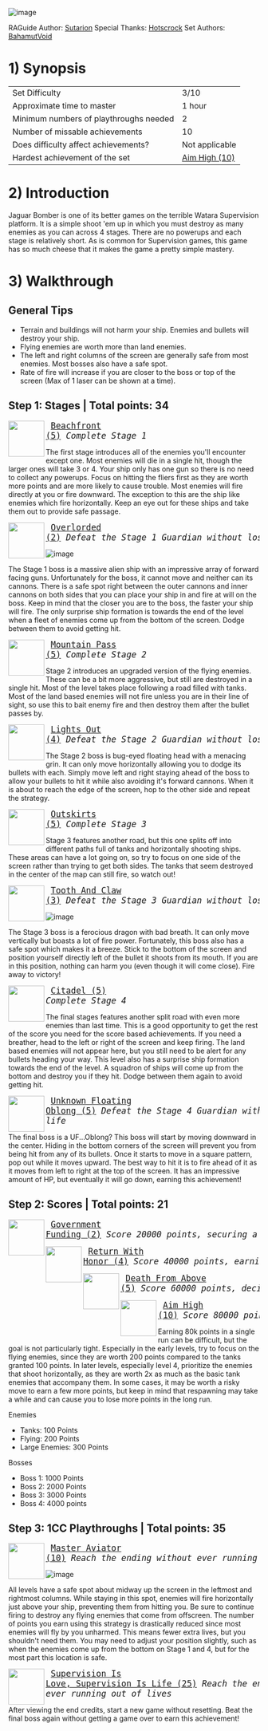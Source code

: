 ![image](https://github.com/RetroAchievements/guides/assets/120497130/2d779d1c-0f22-4896-bc5d-f98143073eb4)

RAGuide Author: [Sutarion](https://retroachievements.org/user/Sutarion)
Special Thanks: [Hotscrock](https://retroachievements.org/user/Hotscrock)
Set Authors: [BahamutVoid](https://retroachievements.org/user/BahamutVoid)

# 1) Synopsis

|   |   |
|:--|:--|
|Set Difficulty|3/10|
|Approximate time to master|1 hour|
|Minimum numbers of playthroughs needed|2|
|Number of missable achievements|10|
|Does difficulty affect achievements?|Not applicable|
|Hardest achievement of the set|[Aim High (10)](https://retroachievements.org/achievement/160508)|

# 2) Introduction

Jaguar Bomber is one of its better games on the terrible Watara Supervision platform.  It is a simple shoot 'em up in which you must destroy as many enemies as you can across 4 stages.  There are no powerups and each stage is relatively short.  As is common for Supervision games, this game has so much cheese that it makes the game a pretty simple mastery.

# 3) Walkthrough
## General Tips
* Terrain and buildings will not harm your ship.  Enemies and bullets will destroy your ship.
* Flying enemies are worth more than land enemies.
* The left and right columns of the screen are generally safe from most enemies.  Most bosses also have a safe spot.
* Rate of fire will increase if you are closer to the boss or top of the screen (Max of 1 laser can be shown at a time).

## Step 1: Stages | **Total points: 34**

<img align="left" width="72" height="72" src="https://media.retroachievements.org/Badge/180601.png">

<big><pre>
[Beachfront (5)](https://retroachievements.org/achievement/160500)
_Complete Stage 1_
</pre></big>

The first stage introduces all of the enemies you'll encounter except one.  Most enemies will die in a single hit, though the larger ones will take 3 or 4.  Your ship only has one gun so there is no need to collect any powerups.  Focus on hitting the fliers first as they are worth more points and are more likely to cause trouble.  Most enemies will fire directly at you or fire downward.  The exception to this are the ship like enemies which fire horizontally.  Keep an eye out for these ships and take them out to provide safe passage.

<img align="left" width="72" height="72" src="https://media.retroachievements.org/Badge/180602.png">

<big><pre>
[Overlorded (2)](https://retroachievements.org/achievement/160509)
_Defeat the Stage 1 Guardian without losing a life_
</pre></big>

![image](https://github.com/RetroAchievements/guides/assets/120497130/887ee757-cdd7-4e43-8912-18a1781cca10)

The Stage 1 boss is a massive alien ship with an impressive array of forward facing guns.  Unfortunately for the boss, it cannot move and neither can its cannons.  There is a safe spot right between the outer cannons and inner cannons on both sides that you can place your ship in and fire at will on the boss.  Keep in mind that the closer you are to the boss, the faster your ship will fire.  The only surprise ship formation is towards the end of the level when a fleet of enemies come up from the bottom of the screen.  Dodge between them to avoid getting hit.
    
<img align="left" width="72" height="72" src="https://media.retroachievements.org/Badge/180603.png">

<big><pre>
[Mountain Pass (5)](https://retroachievements.org/achievement/160501)
_Complete Stage 2_
</pre></big>

Stage 2 introduces an upgraded version of the flying enemies. These can be a bit more aggressive, but still are destroyed in a single hit.  Most of the level takes place following a road filled with tanks.  Most of the land based enemies will not fire unless you are in their line of sight, so use this to bait enemy fire and then destroy them after the bullet passes by. 

<img align="left" width="72" height="72" src="https://media.retroachievements.org/Badge/180604.png">

<big><pre>
[Lights Out (4)](https://retroachievements.org/achievement/160510)
_Defeat the Stage 2 Guardian without losing a life_
</pre></big>

The Stage 2 boss is bug-eyed floating head with a menacing grin.  It can only move horizontally allowing you to dodge its bullets with each.  Simply move left and right staying ahead of the boss to allow your bullets to hit it while also avoiding it's forward cannons.  When it is about to reach the edge of the screen, hop to the other side and repeat the strategy.
    
<img align="left" width="72" height="72" src="https://media.retroachievements.org/Badge/180605.png">

<big><pre>
[Outskirts (5)](https://retroachievements.org/achievement/160502)
_Complete Stage 3_
</pre></big>

Stage 3 features another road, but this one splits off into different paths full of tanks and horizontally shooting ships.  These areas can have a lot going on, so try to focus on one side of the screen rather than trying to get both sides.  The tanks that seem destroyed in the center of the map can still fire, so watch out!

<img align="left" width="72" height="72" src="https://media.retroachievements.org/Badge/180606.png">

<big><pre>
[Tooth And Claw (3)](https://retroachievements.org/achievement/160511)
_Defeat the Stage 3 Guardian without losing a life_
</pre></big>

![image](https://github.com/RetroAchievements/guides/assets/120497130/7f50dcd3-ca5f-49e4-aad9-7ff5fa5029e7)


The Stage 3 boss is a ferocious dragon with bad breath.  It can only move vertically but boasts a lot of fire power.  Fortunately, this boss also has a safe spot which makes it a breeze.  Stick to the bottom of the screen and position yourself directly left of the bullet it shoots from its mouth.  If you are in this position, nothing can harm you (even though it will come close).  Fire away to victory!
    
<img align="left" width="72" height="72" src="https://media.retroachievements.org/Badge/180607.png">

<big><pre>
[Citadel (5)](https://retroachievements.org/achievement/160503)
_Complete Stage 4_
</pre></big>

The final stages features another split road with even more enemies than last time.  This is a good opportunity to get the rest of the score you need for the score based achievements.  If you need a breather, head to the left or right of the screen and keep firing.  The land based enemies will not appear here, but you still need to be alert for any bullets heading your way.  This level also has a surprise ship formation towards the end of the level.  A squadron of ships will come up from the bottom and destroy you if they hit.  Dodge between them again to avoid getting hit.
    
<img align="left" width="72" height="72" src="https://media.retroachievements.org/Badge/180608.png">

<big><pre>
[Unknown Floating Oblong (5)](https://retroachievements.org/achievement/160512)
_Defeat the Stage 4 Guardian without losing a life_
</pre></big>

The final boss is a UF...Oblong?  This boss will start by moving downward in the center.  Hiding in the bottom corners of the screen will prevent you from being hit from any of its bullets. Once it starts to move in a square pattern, pop out while it moves upward.  The best way to hit it is to fire ahead of it as it moves from left to right at the top of the screen.  It has an impressive amount of HP, but eventually it will go down, earning this achievement!

## Step 2: Scores | **Total points: 21**

<img align="left" width="72" height="72" src="https://media.retroachievements.org/Badge/180609.png">

<big><pre>
[Government Funding (2)](https://retroachievements.org/achievement/160506)
_Score 20000 points, securing a spare aircraft_
</pre></big>
    
<img align="left" width="72" height="72" src="https://media.retroachievements.org/Badge/180610.png">

<big><pre>
[Return With Honor (4)](https://retroachievements.org/achievement/160507)
_Score 40000 points, earning your wings_
</pre></big>

<img align="left" width="72" height="72" src="https://media.retroachievements.org/Badge/180600.png">

<big><pre>
[Death From Above (5)](https://retroachievements.org/achievement/160679)
_Score 60000 points, decimating the enemy forces_
</pre></big>
    
<img align="left" width="72" height="72" src="https://media.retroachievements.org/Badge/180611.png">

<big><pre>
[Aim High (10)](https://retroachievements.org/achievement/160508)
_Score 80000 points, just because you can_
</pre></big>

Earning 80k points in a single run can be difficult, but the goal is not particularly tight.  Especially in the early levels, try to focus on the flying enemies, since they are worth 200 points compared to the tanks granted 100 points.  In later levels, especially level 4, prioritize the enemies that shoot horizontally, as they are worth 2x as much as the basic tank enemies that accompany them.  In some cases, it may be worth a risky move to earn a few more points, but keep in mind that respawning may take a while and can cause you to lose more points in the long run.
  
Enemies
* Tanks: 100 Points
* Flying: 200 Points
* Large Enemies: 300 Points

Bosses
* Boss 1: 1000 Points
* Boss 2: 2000 Points
* Boss 3: 3000 Points
* Boss 4: 4000 points

## Step 3: 1CC Playthroughs | **Total points: 35**
    
<img align="left" width="72" height="72" src="https://media.retroachievements.org/Badge/180612.png">

<big><pre>
[Master Aviator (10)](https://retroachievements.org/achievement/160505)
_Reach the ending without ever running out of lives_
</pre></big>

![image](https://github.com/RetroAchievements/guides/assets/120497130/a73aeed3-61a1-49a7-9040-1157f2f59f9f)

All levels have a safe spot about midway up the screen in the leftmost and rightmost columns.  While staying in this spot, enemies will fire horizontally just above your ship, preventing them from hitting you.  Be sure to continue firing to destroy any flying enemies that come from offscreen.  The number of points you earn using this strategy is drastically reduced since most enemies will fly by you unharmed.  This means fewer extra lives, but you shouldn't need them.  You may need to adjust your position slightly, such as when the enemies come up from the bottom on Stage 1 and 4, but for the most part this location is safe.

<img align="left" width="72" height="72" src="https://media.retroachievements.org/Badge/180613.png">

<big><pre>
[Supervision Is Love, Supervision Is Life (25)](https://retroachievements.org/achievement/160504)
_Reach the ending twice without ever running out of lives_
</pre></big>

After viewing the end credits, start a new game without resetting.  Beat the final boss again without getting a game over to earn this achievement!